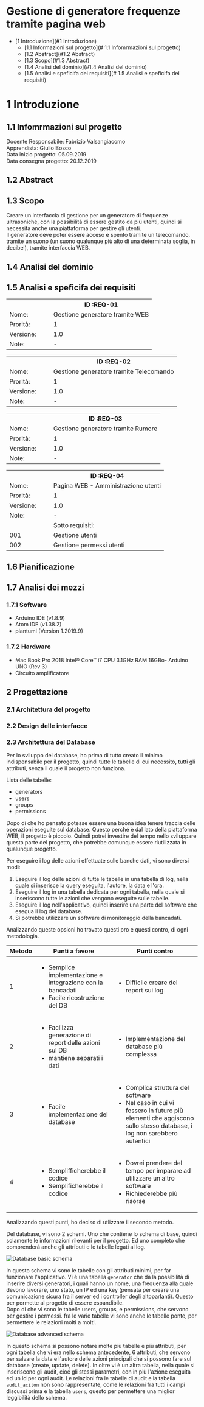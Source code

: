 # Gestione di generatore frequenze tramite pagina web

- [1 Introduzione](#1 Introduzione)
	- [1.1 Informazioni sul progetto](# 1.1 Infomrmazioni sul progetto)
	- [1.2 Abstract](#1.2 Abstract)
	- [1.3 Scopo](#1.3 Abstract)
	- [1.4 Analisi del dominio](#1.4 Analisi del dominio)
	- [1.5 Analisi e speficifa dei requisiti](# 1.5 Analisi e speficifa dei requisiti)



# 1 Introduzione

## 1.1 Infomrmazioni sul progetto

Docente Responsabile: Fabrizio Valsangiacomo  
Apprendista: Giulio Bosco  
Data inizio progetto: 05.09.2019  
Data consegna progetto: 20.12.2019

## 1.2 Abstract

## 1.3 Scopo

Creare un interfaccia di gestione per un generatore di frequenze ultrasoniche, con la possibilit&agrave; di essere gestito da pi&ugrave; utenti, quindi si necessita anche una piattaforma per gestire gli utenti.  
Il generatore deve poter essere acceso e spento tramite un telecomando, tramite un suono (un suono qualunque pi&ugrave; alto di una determinata soglia, in decibel), tramite interfaccia WEB.

## 1.4 Analisi del dominio

## 1.5 Analisi e speficifa dei requisiti

<table style="witdh:100%;">
	<tr><th style="width:100px"></th><th>ID :REQ-01</th></tr>
	<tr><td>Nome:</td><td>Gestione generatore tramite WEB</td></tr>
	<tr><td>Prorit&agrave;:</td><td>1</td></tr>
	<tr><td>Versione:</td><td>1.0</td></tr>
	<tr><td>Note:</td><td>-</td></tr>
</table>

<table style="witdh:100%;">
	<tr><th style="width:100px"></th><th>ID :REQ-02</th></tr>
	<tr><td>Nome:</td><td>Gestione generatore tramite Telecomando</td></tr>
	<tr><td>Prorit&agrave;:</td><td>1</td></tr>
	<tr><td>Versione:</td><td>1.0</td></tr>
	<tr><td>Note:</td><td>-</td></tr>
</table>

<table style="witdh:100%;">
	<tr><th style="width:100px"></th><th>ID :REQ-03</th></tr>
	<tr><td>Nome:</td><td>Gestione generatore tramite Rumore</td></tr>
	<tr><td>Prorit&agrave;:</td><td>1</td></tr>
	<tr><td>Versione:</td><td>1.0</td></tr>
	<tr><td>Note:</td><td>-</td></tr>
</table>

<table style="witdh:100%;">
	<tr><th style="width:100px"></th><th>ID :REQ-04</th></tr>
	<tr><td>Nome:</td><td>Pagina WEB - Amministrazione utenti</td></tr>
	<tr><td>Prorit&agrave;:</td><td>1</td></tr>
	<tr><td>Versione:</td><td>1.0</td></tr>
	<tr><td>Note:</td><td>-</td></tr>
	<tr><td></td><td>Sotto requisiti:</td></tr>
	<tr><td>001</td><td>Gestione utenti</td></tr>
	<tr><td>002</td><td>Gestione permessi utenti</td></tr>
</table>

## 1.6 Pianificazione 

## 1.7 Analisi dei mezzi

### 1.7.1 Software

- Arduino IDE (v1.8.9)
- Atom IDE (v1.38.2)
- plantuml (Version 1.2019.9)

### 1.7.2 Hardware

- Mac Book Pro 2018 Intel&reg; Core&trade; i7 CPU 3.1GHz RAM 16GBo- Arduino UNO (Rev 3)
- Circuito amplificatore

## 2 Progettazione

### 2.1 Architettura del progetto

### 2.2 Design delle interfacce

### 2.3 Architettura del Database

Per lo sviluppo del database, ho prima di tutto creato il minimo indispensabile per il progetto, quindi tutte le tabelle di cui necessito, tutti gli attributi, senza il quale il progetto non funziona.  

Lista delle tabelle:

- generators
- users
- groups
- permissions

Dopo di che ho pensato potesse essere una buona idea tenere traccia delle operazioni eseguite sul database. Questo perch&eacute; &egrave; dal lato della piattaforma WEB, il progetto &egrave; piccolo. Quindi potrei investire del tempo nello sviluppare questa parte del progetto, che potrebbe comunque essere riutilizzata in qualunque progetto. 

Per eseguire i log delle azioni effettuate sulle banche dati, vi sono diversi modi:

1. Eseguire il log delle azioni di tutte le tabelle in una tabella di log, nella quale si inserisce la query eseguita, l'autore, la data e l'ora.
2. Eseguire il log in una tabella dedicata per ogni tabella, nella quale si inseriscono tutte le azioni che vengono eseguite sulle tabelle.
3. Eseguire il log nell'applicativo, quindi inserire una parte del software che esegua il log del database.
4. Si potrebbe utilizzare un software di monitoraggio della bancadati.

Analizzando queste opsioni ho trovato questi pro e questi contro, di ogni metodologia.

|Metodo|Punti a favore|Punti contro|
|------|--------------|------------|
|1|<ul><li>Semplice implementazione e integrazione con la bancadati</li><li>Facile ricostruzione del DB</li></li></ul>|<ul><li>Difficile creare dei report sui log</li></ul>|
|2|<ul><li>Facilizza generazione di report delle azioni sul DB</li><li>mantiene separati i dati</li></ul>|<ul><li>Implementazione del database pi&ugrave; complessa</li></ul>|
|3|<ul><li>Facile implementazione del database</li></ul>|<ul><li>Complica struttura del software</li><li>Nel caso in cui vi fossero in futuro pi&ugrave; elementi che aggiscono sullo stesso database, i log non sarebbero autentici</li></ul>|
|4|<ul><li>Semplifficherebbe il codice</li><li>Semplificherebbe il codice</li></ul>|<ul><li>Dovrei prendere del tempo per imparare ad utilizzare un altro software</li><li>Richiederebbe pi&ugrave; risorse</li></ul>|

Analizzando questi punti, ho deciso di utlizzare il secondo metodo.

Del database, vi sono 2 schemi. Uno che contiene lo schema di base, quindi solamente le informazioni rilevanti per il progetto. Ed uno completo che comprender&agrave; anche gli attributi e le tabelle legati al log.

![Database basic schema](img/db_base.jpg)

In questo schema vi sono le tabelle con gli attributi minimi, per far funzionare l'applicativo. Vi &egrave; una tabella `generator` che d&agrave; la possibilit&agrave; di inserire diversi generatori, i quali hanno un nome, una frequenza alla quale devono lavorare, uno stato, un IP ed una key (pensata per creare una comunicazione sicura fra il server ed i controller degli altoparlanti). Questo per permette al progetto di essere espandibile.  
Dopo di che vi sono le tabelle users, groups, e permissions, che servono per gestire i permessi. fra le varie tabelle vi sono anche le tabelle ponte, per permettere le relazioni molti a molti.

![Database advanced schema](img/db.jpg)

In questo schema si possono notare molte pi&ugrave; tabelle e pi&ugrave; attributi, per ogni tabella che vi era nello schema antecedente, 6 attributi, che servono per salvare la data e l'autore delle azioni principali che si possono fare sul database (create, update, delete). In oltre vi &egrave; un altra tabella, nella quale si inseriscono gli audit, cio&eacute; gli stessi parametri, con in pi&ugrave; l'azione eseguita ed un id per ogni audit. Le relazioni fra le tabelle di audit e la tabella `audit_aciton` non sono rappresentate, come le relazioni fra tutti i campi discussi prima e la tabella `users`, questo per permettere una miglior leggibilit&agrave; dello schema.


